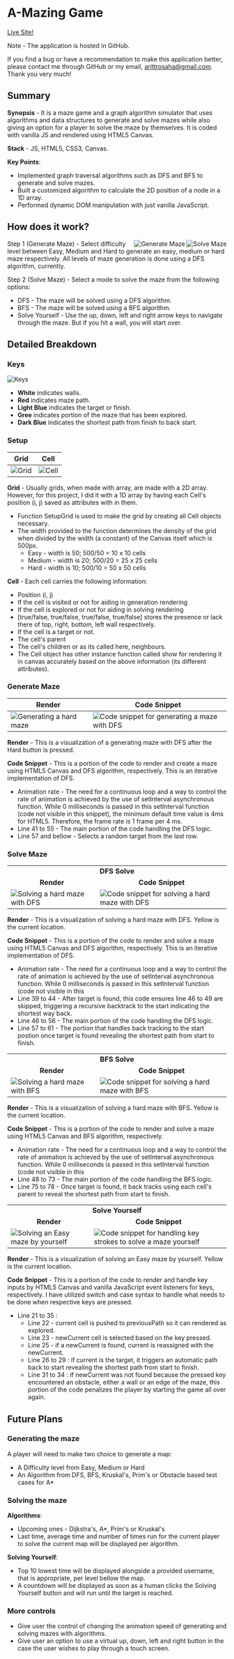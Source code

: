 # A-Mazing Game
[Live Site!](https://arittrosaha.github.io/A-Mazing-Game/)

Note - The application is hosted in GitHub.

If you find a bug or have a recommendation to make this application better, please contact me through GitHub or my email, arittrosaha@gmail.com. Thank you very much!

## Summary
**Synopsis** - It is a maze game and a graph algorithm simulator that uses algorithms and data structures to generate and solve mazes while also giving an option for a player to solve the maze by themselves. It is coded with vanilla JS and rendered using HTML5 Canvas.

**Stack** - JS, HTML5, CSS3, Canvas.

**Key Points**:
* Implemented graph traversal algorithms such as DFS and BFS to generate and solve mazes.
* Built a customized algorithm to calculate the 2D position of a node in a 1D array.
* Performed dynamic DOM manipulation with just vanilla JavaScript.


## How does it work?

<img src="gifs/solve_maze.gif" alt="Solve Maze" align = "right" />
<img src="gifs/generate_maze.gif" alt="Generate Maze" align = "right" />

Step 1 (Generate Maze) - Select difficulty level between Easy, Medium and Hard to generate an easy, medium or hard maze respectively. All levels of maze generation is done using a DFS algorithm, currently.

Step 2 (Solve Maze) - Select a mode to solve the maze from the following options:
* DFS - The maze will be solved using a DFS algorithm.
* BFS - The maze will be solved using a BFS algorithm.
* Solve Yourself - Use the up, down, left and right arrow keys to navigate through the maze. But if you hit a wall, you will start over.



## Detailed Breakdown
### Keys
<img src="images/keys.png" alt="Keys" />

* **White** indicates walls.
* **Red** indicates maze path.
* **Light Blue** indicates the target or finish.
* **Gree** indicates portion of the maze that has been explored.
* **Dark Blue** indicates the shortest path from finish to back start.

### Setup
Grid | Cell
-----|-----
<img src="images/grid_b.png" alt="Grid" />|<img src="images/cell_b.png" alt="Cell" />

**Grid** - Usually grids, when made with array, are made with a 2D array. However, for this project, I did it with a 1D array by having each Cell's position (i, j) saved as attributes with in them.
* Function SetupGrid is used to make the grid by creating all Cell objects necessary.
* The width provided to the function determines the density of the grid when divided by the width (a constant) of the Canvas itself which is 500px.
  * Easy - width is 50; 500/50 = 10 x 10 cells
  * Medium - width is 20; 500/20 = 25 x 25 cells
  * Hard - width is 10; 500/10 = 50 x 50 cells

**Cell** - Each cell carries the following information:
  * Position (i, j)
  * If the cell is visited or not for aiding in generation rendering
  * If the cell is explored or not for aiding in solving rendering
  * [true/false, true/false, true/false, true/false] stores the presence or lack there of top, right, bottom, left wall respectively.
  * If the cell is a target or not.
  * The cell's parent
  * The cell's children or as its called here, neighbours.
  * The Cell object has other instance function called show for rendering it in canvas accurately based on the above information (its different attributes).


### Generate Maze
Render | Code Snippet
-------|-------------
<img src="gifs/hard_generate.gif" alt="Generating a hard maze" />|<img src="images/dfs_gen_b.png" alt="Code snippet for generating a maze with DFS" />

**Render** - This is a visualization of a generating maze with DFS after the Hard button is pressed.

**Code Snippet** - This is a portion of the code to render and create a maze using HTML5 Canvas and DFS algorithm, respectively. This is an iterative implementation of DFS.
* Animation rate - The need for a continuous loop and a way to control the rate of animation is achieved by the use of setInterval asynchronous function. While 0 milliseconds is passed in this setInterval function (code not visible in this snippet), the minimum default time value is 4ms for HTML5. Therefore, the frame rate is 1 frame per 4 ms.
* Line 41 to 55 - The main portion of the code handling the DFS logic.
* Line 57 and bellow - Selects a random target from the last row.

### Solve Maze

<table>
  <tr>
    <td align="center" colspan="2"><b>DFS Solve</b></td>
  </tr>
  <tr>
    <td align="center"><b>Render</b></td>
    <td align="center"><b>Code Snippet</b></td>
  </tr>
  <tr>
    <td><img src="gifs/dfs_solve.gif" alt="Solving a hard maze with DFS" /></td>
    <td><img src="images/dfs_solve.png" alt="Code snippet for solving a hard maze with DFS" /></td>
  </tr>
</table>

**Render** - This is a visualization of solving a hard maze with DFS. Yellow is the current location.

**Code Snippet** - This is a portion of the code to render and solve a maze using HTML5 Canvas and DFS algorithm, respectively. This is an iterative implementation of DFS.
* Animation rate - The need for a continuous loop and a way to control the rate of animation is achieved by the use of setInterval asynchronous function. While 0 milliseconds is passed in this setInterval function (code not visible in this
* Line 39 to 44 - After target is found, this code ensures line 46 to 49 are skipped, triggering a recursive backtrack to the start indicating the shortest way back.
* Line 46 to 56 - The main portion of the code handling the DFS logic.
* Line 57 to 61 - The portion that handles back tracking to the start postion once target is found revealing the shortest path from start to finish.

<table>
  <tr>
    <td align="center" colspan="2"><b>BFS Solve</b></td>
  </tr>
  <tr>
    <td align="center"><b>Render</b></td>
    <td align="center"><b>Code Snippet</b></td>
  </tr>
  <tr>
    <td><img src="gifs/bfs_solve.gif" alt="Solving a hard maze with BFS" /></td>
    <td><img src="images/bfs_solve_b.png" alt="Code snippet for solving a hard maze with BFS" /></td>
  </tr>
</table>

**Render** - This is a visualization of solving a hard maze with BFS. Yellow is the current location.

**Code Snippet** - This is a portion of the code to render and solve a maze using HTML5 Canvas and BFS algorithm, respectively.
* Animation rate - The need for a continuous loop and a way to control the rate of animation is achieved by the use of setInterval asynchronous function. While 0 milliseconds is passed in this setInterval function (code not visible in this
* Line 48 to 73 - The main portion of the code handling the BFS logic.
* Line 75 to 78 - Once target is found, it back tracks using each cell's parent to reveal the shortest path from start to finish.

<table>
  <tr>
    <td align="center" colspan="2"><b>Solve Yourself</b></td>
  </tr>
  <tr>
    <td align="center"><b>Render</b></td>
    <td align="center"><b>Code Snippet</b></td>
  </tr>
  <tr>
    <td><img src="gifs/solve_yourself.gif" alt="Solving an Easy maze by yourself" /></td>
    <td><img src="images/solve_yourself.png" alt="Code snippet for handling key strokes to solve a maze yourself" /></td>
  </tr>
</table>

**Render** - This is a visualization of solving an Easy maze by yourself. Yellow is the current location.

**Code Snippet** - This is a portion of the code to render and handle key inputs by HTML5 Canvas and vanilla JavaScript event listeners for keys, respectively. I have utilized switch and case syntax to handle what needs to be done when respective keys are pressed.
* Line 21 to 35 :
  * Line 22 - current cell is pushed to previousPath so it can rendered as explored.
  * Line 23 - newCurrent cell is selected based on the key pressed.
  * Line 25 - if a newCurrent is found, current is reassigned with the newCurrent. 
  * Line 26 to 29 : if current is the target, it triggers an automatic path back to start revealing the shortest path from start to finish.
  * Line 31 to 34 : if newCurrent was not found because the pressed key encountered an obstacle, either a wall or an edge of the maze, this portion of the code penalizes the player by starting the game all over again.


## Future Plans
### Generating the maze
A player will need to make two choice to generate a map:
* A Difficulty level from Easy, Medium or Hard
* An Algorithm from DFS, BFS, Kruskal's, Prim's or Obstacle based test cases for A*

### Solving the maze
**Algorithms**:
  * Upcoming ones - Dijkstra's, A*, Prim's or Kruskal's
  * Last time, average time and number of times run for the current player to solve the current map will be displayed per algorithm.

**Solving Yourself**:
  * Top 10 lowest time will be displayed alongside a provided username, that is appropriate, per level bellow the map.
  * A countdown will be displayed as soon as a human clicks the Solving Yourself button and will run until the target is reached.
  
### More controls 
  * Give user the control of changing the animation speed of generating and solving mazes with algorithms.
  * Give user an option to use a virtual up, down, left and right button in the case the user wishes to play through a touch screen.
